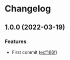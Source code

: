 # Changelog

## 1.0.0 (2022-03-19)


### Features

* First commit ([ecf166f](https://github.com/bjerkio/nestjs-posthog/commit/ecf166fba593c802fbbf0251c3cf8d843eb31296))
